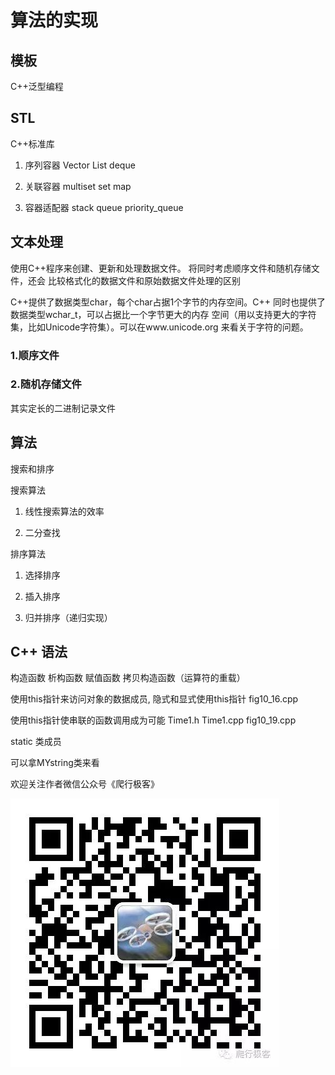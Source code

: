 # 算法的实现

## 模板
C++泛型编程


## STL
C++标准库
1. 序列容器
Vector 
List
deque

2. 关联容器
multiset
set
map


3. 容器适配器
stack
queue
priority_queue

## 文本处理
使用C++程序来创建、更新和处理数据文件。
将同时考虑顺序文件和随机存储文件，还会
比较格式化的数据文件和原始数据文件处理的区别

C++提供了数据类型char，每个char占据1个字节的内存空间。C++
同时也提供了数据类型wchar_t，可以占据比一个字节更大的内存
空间（用以支持更大的字符集，比如Unicode字符集）。可以在www.unicode.org
来看关于字符的问题。

### 1.顺序文件

### 2.随机存储文件

其实定长的二进制记录文件



## 算法

搜索和排序

搜索算法

1. 线性搜索算法的效率

2. 二分查找


排序算法
1. 选择排序

2. 插入排序

3. 归并排序（递归实现）


## C++ 语法
构造函数 析构函数 赋值函数 拷贝构造函数（运算符的重载）

使用this指针来访问对象的数据成员, 隐式和显式使用this指针 fig10_16.cpp

使用this指针使串联的函数调用成为可能 Time1.h Time1.cpp fig10_19.cpp 

static 类成员




可以拿MYstring类来看

欢迎关注作者微信公众号《爬行极客》

![Alt text](./image.jpg)

